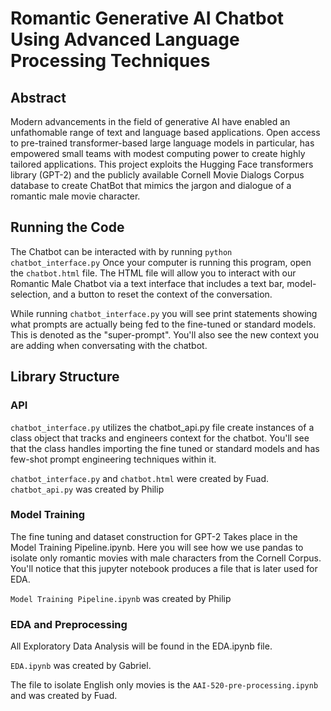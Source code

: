# Romantic Generative AI Chatbot Using Advanced Language Processing Techniques

## Abstract
Modern advancements in the field of generative AI have enabled an unfathomable range of text and language based applications. Open access to pre-trained transformer-based large language models in particular, has empowered small teams with modest computing power to create highly tailored applications. This project exploits the Hugging Face transformers library (GPT-2) and the publicly available Cornell Movie Dialogs Corpus database to create ChatBot that mimics the jargon and dialogue of a romantic male movie character.

## Running the Code
The Chatbot can be interacted with by running `python chatbot_interface.py` Once your computer is running this program, open the `chatbot.html` file. The HTML file will allow you to interact with our Romantic Male Chatbot via a text interface that includes a text bar, model-selection, and a button to reset the context of the conversation.

While running `chatbot_interface.py` you will see print statements showing what prompts are actually being fed to the fine-tuned or standard models. This is denoted as the "super-prompt". You'll also see the new context you are adding when conversating with the chatbot.

## Library Structure

### API
`chatbot_interface.py` utilizes the chatbot_api.py file create instances of a class object that tracks and engineers context for the chatbot. You'll see that the class handles importing the fine tuned or standard models and has few-shot prompt engineering techniques within it.

`chatbot_interface.py` and `chatbot.html` were created by Fuad. `chatbot_api.py` was created by Philip

### Model Training
The fine tuning and dataset construction for GPT-2 Takes place in the Model Training Pipeline.ipynb. Here you will see how we use pandas to isolate only romantic movies with male characters from the Cornell Corpus. You'll notice that this jupyter notebook produces a file that is later used for EDA.

`Model Training Pipeline.ipynb` was created by Philip

### EDA and Preprocessing
All Exploratory Data Analysis will be found in the EDA.ipynb file.

`EDA.ipynb` was created by Gabriel.

The file to isolate English only movies is the `AAI-520-pre-processing.ipynb` and was created by Fuad.
